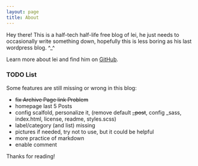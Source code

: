 ```yaml
---
layout: page
title: About
---
```


<p class="message">
  Hey there! This is a half-tech half-life free blog of lei, he just needs to occasionally write something down, hopefully this is less boring as his last wordpress blog. ^_^
</p>

Learn more about lei and find him on [GitHub](https://github.com/leihro).

### TODO List

Some features are still missing or wrong in this blog:

* ~~fix Archive Page link Problem~~
* homepage last 5 Posts
* config scalfold, personalize it, (remove default ~~_post~~, config _sass, index.html, license, readme, styles.scss)
* label/category (and list) missing
* pictures if needed, try not to use, but it could be helpful
* more practice of markdown
* enable comment

Thanks for reading!
